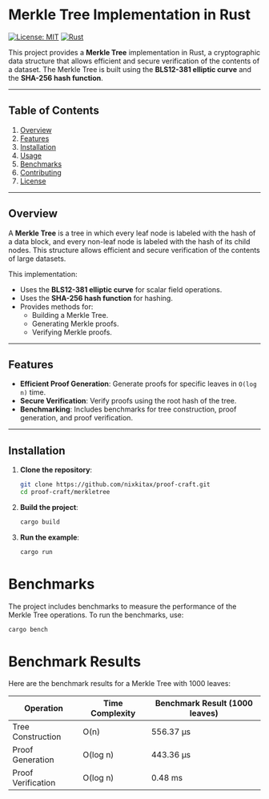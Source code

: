 # Merkle Tree Implementation in Rust

[![License: MIT](https://img.shields.io/badge/License-MIT-yellow.svg)](https://opensource.org/licenses/MIT)
[![Rust](https://img.shields.io/badge/Rust-1.60+-blue.svg)](https://www.rust-lang.org/)

This project provides a **Merkle Tree** implementation in Rust, a cryptographic data structure that allows efficient and secure verification of the contents of a dataset. The Merkle Tree is built using the **BLS12-381 elliptic curve** and the **SHA-256 hash function**.

---

## Table of Contents

1. [Overview](#overview)
2. [Features](#features)
3. [Installation](#installation)
4. [Usage](#usage)
5. [Benchmarks](#benchmarks)
6. [Contributing](#contributing)
7. [License](#license)

---

## Overview

A **Merkle Tree** is a tree in which every leaf node is labeled with the hash of a data block, and every non-leaf node is labeled with the hash of its child nodes. This structure allows efficient and secure verification of the contents of large datasets.

This implementation:

- Uses the **BLS12-381 elliptic curve** for scalar field operations.
- Uses the **SHA-256 hash function** for hashing.
- Provides methods for:
  - Building a Merkle Tree.
  - Generating Merkle proofs.
  - Verifying Merkle proofs.

---

## Features

- **Efficient Proof Generation**: Generate proofs for specific leaves in `O(log n)` time.
- **Secure Verification**: Verify proofs using the root hash of the tree.
- **Benchmarking**: Includes benchmarks for tree construction, proof generation, and proof verification.

---

## Installation

1. **Clone the repository**:

   ```bash
   git clone https://github.com/nixkitax/proof-craft.git
   cd proof-craft/merkletree
   ```

2. **Build the project**:

   ```bash
   cargo build
   ```

3. **Run the example**:

   ```bash
   cargo run
   ```

# Benchmarks

The project includes benchmarks to measure the performance of the Merkle Tree operations. To run the benchmarks, use:

```bash
cargo bench
```

# Benchmark Results

Here are the benchmark results for a Merkle Tree with 1000 leaves:

| Operation          | Time Complexity | Benchmark Result (1000 leaves) |
| ------------------ | --------------- | ------------------------------ |
| Tree Construction  | O(n)            | 556.37 µs                      |
| Proof Generation   | O(log n)        | 443.36 µs                      |
| Proof Verification | O(log n)        | 0.48 ms                        |
